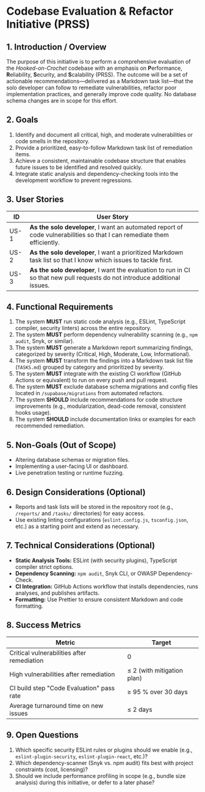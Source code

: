 # Codebase Evaluation & Refactor Initiative (PRSS)

## 1. Introduction / Overview
The purpose of this initiative is to perform a comprehensive evaluation of the *Hooked-on-Crochet* codebase with an emphasis on **P**erformance, **R**eliability, **S**ecurity, and **S**calability (PRSS). The outcome will be a set of actionable recommendations—delivered as a Markdown task list—that the solo developer can follow to remediate vulnerabilities, refactor poor implementation practices, and generally improve code quality. No database schema changes are in scope for this effort.

## 2. Goals
1. Identify and document all critical, high, and moderate vulnerabilities or code smells in the repository.
2. Provide a prioritized, easy-to-follow Markdown task list of remediation items.
3. Achieve a consistent, maintainable codebase structure that enables future issues to be identified and resolved quickly.
4. Integrate static analysis and dependency-checking tools into the development workflow to prevent regressions.

## 3. User Stories
| ID | User Story |
|----|------------|
| US-1 | **As the solo developer**, I want an automated report of code vulnerabilities so that I can remediate them efficiently. |
| US-2 | **As the solo developer**, I want a prioritized Markdown task list so that I know which issues to tackle first. |
| US-3 | **As the solo developer**, I want the evaluation to run in CI so that new pull requests do not introduce additional issues. |

## 4. Functional Requirements
1. The system **MUST** run static code analysis (e.g., ESLint, TypeScript compiler, security linters) across the entire repository.
2. The system **MUST** perform dependency vulnerability scanning (e.g., `npm audit`, Snyk, or similar).
3. The system **MUST** generate a Markdown report summarizing findings, categorized by severity (Critical, High, Moderate, Low, Informational).
4. The system **MUST** transform the findings into a Markdown task list file (`TASKS.md`) grouped by category and prioritized by severity.
5. The system **MUST** integrate with the existing CI workflow (GitHub Actions or equivalent) to run on every push and pull request.
6. The system **MUST** exclude database schema migrations and config files located in `/supabase/migrations` from automated refactors.
7. The system **SHOULD** include recommendations for code structure improvements (e.g., modularization, dead-code removal, consistent hooks usage).
8. The system **SHOULD** include documentation links or examples for each recommended remediation.

## 5. Non-Goals (Out of Scope)
- Altering database schemas or migration files.
- Implementing a user-facing UI or dashboard.
- Live penetration testing or runtime fuzzing.

## 6. Design Considerations (Optional)
- Reports and task lists will be stored in the repository root (e.g., `/reports/` and `/tasks/` directories) for easy access.
- Use existing linting configurations (`eslint.config.js`, `tsconfig.json`, etc.) as a starting point and extend as necessary.

## 7. Technical Considerations (Optional)
- **Static Analysis Tools:** ESLint (with security plugins), TypeScript compiler strict options.
- **Dependency Scanning:** `npm audit`, Snyk CLI, or OWASP Dependency-Check.
- **CI Integration:** GitHub Actions workflow that installs dependencies, runs analyses, and publishes artifacts.
- **Formatting:** Use Prettier to ensure consistent Markdown and code formatting.

## 8. Success Metrics
| Metric | Target |
|--------|--------|
| Critical vulnerabilities after remediation | 0 |
| High vulnerabilities after remediation | ≤ 2 (with mitigation plan) |
| CI build step "Code Evaluation" pass rate | ≥ 95 % over 30 days |
| Average turnaround time on new issues | ≤ 2 days |

## 9. Open Questions
1. Which specific security ESLint rules or plugins should we enable (e.g., `eslint-plugin-security`, `eslint-plugin-react`, etc.)?
2. Which dependency-scanner (Snyk vs. npm audit) fits best with project constraints (cost, licensing)?
3. Should we include performance profiling in scope (e.g., bundle size analysis) during this initiative, or defer to a later phase? 